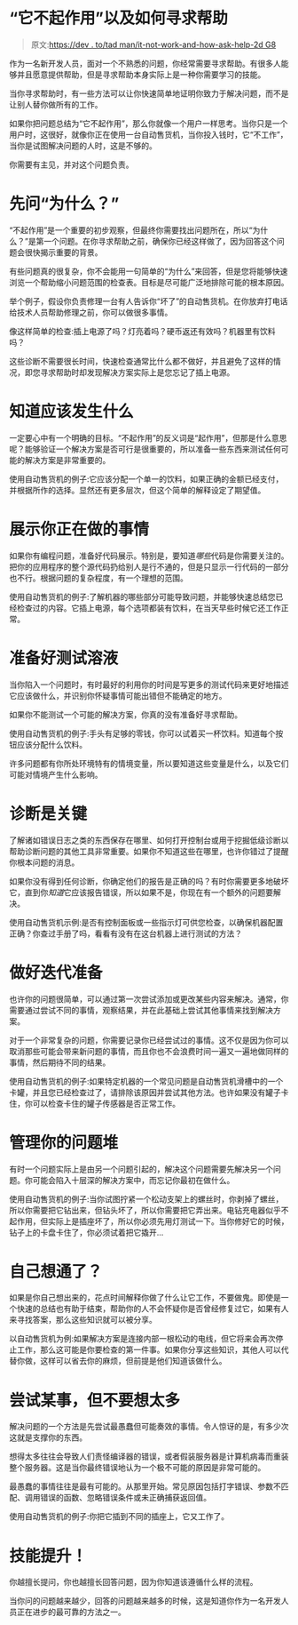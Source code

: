 # “它不起作用”以及如何寻求帮助

> 原文:[https://dev . to/tad man/it-not-work-and-how-ask-help-2d G8](https://dev.to/tadman/it-doesn-t-work-and-how-to-ask-for-help-2dg8)

作为一名新开发人员，面对一个不熟悉的问题，你经常需要寻求帮助。有很多人能够并且愿意提供帮助，但是寻求帮助本身实际上是一种你需要学习的技能。

当你寻求帮助时，有一些方法可以让你快速简单地证明你致力于解决问题，而不是让别人替你做所有的工作。

如果你把问题总结为“它不起作用”，那么你就像一个用户一样思考。当你只是一个用户时，这很好，就像你正在使用一台自动售货机，当你投入钱时，它“不工作”，当你是试图解决问题的人时，这是不够的。

你需要有主见，并对这个问题负责。

# [](#first-ask-why)先问“为什么？”

“不起作用”是一个重要的初步观察，但最终你需要找出问题所在，所以“为什么？”是第一个问题。在你寻求帮助之前，确保你已经这样做了，因为回答这个问题会很快揭示重要的背景。

有些问题真的很复杂，你不会能用一句简单的“为什么”来回答，但是您将能够快速浏览一个帮助缩小问题范围的检查表。目标是尽可能广泛地排除可能的根本原因。

举个例子，假设你负责修理一台有人告诉你“坏了”的自动售货机。在你放弃打电话给技术人员帮助修理之前，你可以做很多事情。

像这样简单的检查:插上电源了吗？灯亮着吗？硬币返还有效吗？机器里有饮料吗？

这些诊断不需要很长时间，快速检查通常比什么都不做好，并且避免了这样的情况，即您寻求帮助时却发现解决方案实际上是您忘记了插上电源。

# [](#know-whats-supposed-to-happen)知道应该发生什么

一定要心中有一个明确的目标。“不起作用”的反义词是“起作用”，但那是什么意思呢？能够验证一个解决方案是否可行是很重要的，所以准备一些东西来测试任何可能的解决方案是非常重要的。

使用自动售货机的例子:它应该分配一个单一的饮料，如果正确的金额已经支付，并根据所作的选择。显然还有更多层次，但这个简单的解释设定了期望值。

# [](#demonstrate-what-youre-doing)展示你正在做的事情

如果你有编程问题，准备好代码展示。特别是，要知道*哪些*代码是你需要关注的。把你的应用程序的整个源代码扔给别人是行不通的，但是只显示一行代码的一部分也不行。根据问题的复杂程度，有一个理想的范围。

使用自动售货机的例子:了解机器的哪些部分可能导致问题，并能够快速总结您已经检查过的内容。它插上电源，每个选项都装有饮料，在当天早些时候它还工作正常。

# [](#be-ready-to-test-solutions)准备好测试溶液

当你陷入一个问题时，有时最好的利用你的时间是写更多的测试代码来更好地描述它应该做什么，并识别你怀疑事情可能出错但不能确定的地方。

如果你不能测试一个可能的解决方案，你真的没有准备好寻求帮助。

使用自动售货机的例子:手头有足够的零钱，你可以试着买一杯饮料。知道每个按钮应该分配什么饮料。

许多问题都有你所处环境特有的情境变量，所以要知道这些变量是什么，以及它们可能对情境产生什么影响。

# [](#diagnostics-are-key)诊断是关键

了解诸如错误日志之类的东西保存在哪里、如何打开控制台或用于挖掘低级诊断以帮助诊断问题的其他工具非常重要。如果你不知道这些在哪里，也许你错过了提醒你根本问题的消息。

如果你没有得到任何诊断，你确定他们的报告是正确的吗？有时你需要更多地破坏它，直到你*知道*它应该报告错误，所以如果不是，你现在有一个额外的问题要解决。

使用自动售货机示例:是否有控制面板或一些指示灯可供您检查，以确保机器配置正确？你查过手册了吗，看看有没有在这台机器上进行测试的方法？

# [](#be-prepared-to-iterate)做好迭代准备

也许你的问题很简单，可以通过第一次尝试添加或更改某些内容来解决。通常，你需要通过尝试不同的事情，观察结果，并在此基础上尝试其他事情来找到解决方案。

对于一个非常复杂的问题，你需要记录你已经尝试过的事情。这不仅是因为你可以取消那些可能会带来新问题的事情，而且你也不会浪费时间一遍又一遍地做同样的事情，然后期待不同的结果。

使用自动售货机的例子:如果特定机器的一个常见问题是自动售货机滑槽中的一个卡罐，并且您已经检查过了，请排除该原因并尝试其他方法。也许如果没有罐子卡住，你可以检查卡住的罐子传感器是否正常工作。

# [](#manage-your-problem-stack)管理你的问题堆

有时一个问题实际上是由另一个问题引起的，解决这个问题需要先解决另一个问题。你可能会陷入十层深的解决方案中，而忘记你最初在做什么。

使用自动售货机的例子:当你试图拧紧一个松动支架上的螺丝时，你剥掉了螺丝，所以你需要把它钻出来，但钻头坏了，所以你需要把它弄出来。电钻充电器似乎不起作用，但实际上是插座坏了，所以你必须先用灯测试一下。当你修好它的时候，钻子上的卡盘卡住了，你必须试着把它撬开...

# [](#figured-it-out-on-your-own)自己想通了？

如果是你自己想出来的，花点时间解释你做了什么让它工作，不要做鬼。即使是一个快速的总结也有助于结束，帮助你的人不会怀疑你是否曾经修复过它，如果有人来寻找答案，那么这些知识就可以被分享。

以自动售货机为例:如果解决方案是连接内部一根松动的电线，但它将来会再次停止工作，那么这可能是你要检查的第一件事。如果你分享这些知识，其他人可以代替你做，这样可以省去你的麻烦，但前提是他们知道该做什么。

# 尝试某事，但不要想太多

解决问题的一个方法是先尝试最愚蠢但可能奏效的事情。令人惊讶的是，有多少次这就是支撑你的东西。

想得太多往往会导致人们责怪编译器的错误，或者假装服务器是计算机病毒而重装整个服务器。这是当你最终错误地认为一个极不可能的原因是非常可能的。

最愚蠢的事情往往是最有可能的。从那里开始。常见原因包括打字错误、参数不匹配、调用错误的函数、忽略错误条件或未正确捕获返回值。

使用自动售货机的例子:你把它插到不同的插座上，它又工作了。

# [](#skill-up)技能提升！

你越擅长提问，你也越擅长回答问题，因为你知道该遵循什么样的流程。

当你问的问题越来越少，回答的问题越来越多的时候，这是知道你作为一名开发人员正在进步的最可靠的方法之一。